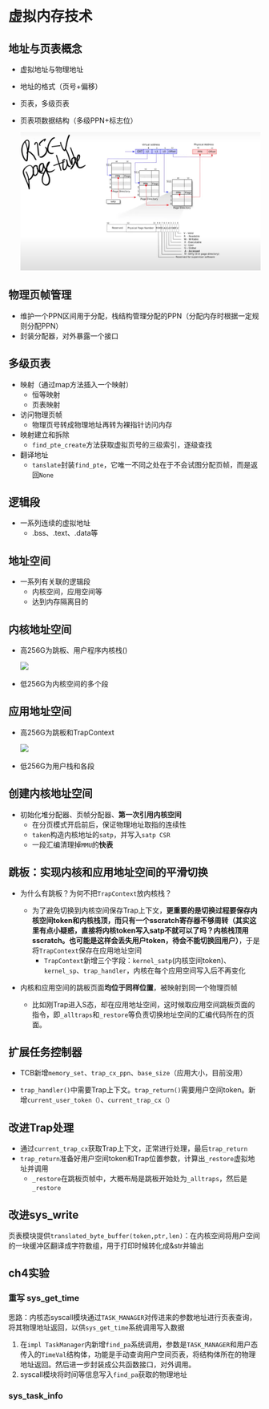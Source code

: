 # 虚拟内存技术

## 地址与页表概念

* 虚拟地址与物理地址

* 地址的格式（页号+偏移）

* 页表，多级页表

* 页表项数据结构（多级PPN+标志位）

  ![多级PPN索引](./img/pagetable.png)

## 物理页帧管理

* 维护一个PPN区间用于分配，栈结构管理分配的PPN（分配内存时根据一定规则分配PPN）
* 封装分配器，对外暴露一个接口

## 多级页表

* 映射（通过map方法插入一个映射）
  * 恒等映射
  * 页表映射
* 访问物理页帧
  * 物理页号转成物理地址再转为裸指针访问内存
* 映射建立和拆除
  * `find_pte_create`方法获取虚拟页号的三级索引，逐级查找
* 翻译地址
  * `tanslate`封装`find_pte`，它唯一不同之处在于不会试图分配页帧，而是返回`None`

## 逻辑段

* 一系列连续的虚拟地址
  * .bss、.text、.data等


## 地址空间

* 一系列有关联的逻辑段
  * 内核空间，应用空间等
  * 达到内存隔离目的


## 内核地址空间

* 高256G为跳板、用户程序内核栈()

  ![](/home/tls/图片/kernel-as-high.png)

* 低256G为内核空间的多个段

## 应用地址空间

* 高256G为跳板和TrapContext

  ![](/mnt/hgfs/LearningOS-tls/rCore-test-report/img/app-as-full.png)

* 低256G为用户栈和各段

## 创建内核地址空间

* 初始化堆分配器、页帧分配器、**第一次引用内核空间**
  * 在分页模式开启前后，保证物理地址取指的连续性
  * `taken`构造内核地址的`satp`，并写入`satp CSR`
  * 一段汇编清理掉`MMU`的**快表**

## 跳板：实现内核和应用地址空间的平滑切换

* 为什么有跳板？为何不把`TrapContext`放内核栈？
  * 为了避免切换到内核空间保存Trap上下文，**更重要的是切换过程要保存内核空间token和内核栈顶，而只有一个sscratch寄存器不够周转（其实这里有点小疑惑，直接将内核token写入satp不就可以了吗？内核栈顶用sscratch。也可能是这样会丢失用户token，待会不能切换回用户）**，于是将`TrapContext`保存在应用地址空间
    * `TrapContext`新增三个字段：`kernel_satp`(内核空间token)、`kernel_sp`、`trap_handler`，内核在每个应用空间写入后不再变化


* 内核和应用空间的跳板页面**均位于同样位置**，被映射到同一个物理页帧
  * 比如刚Trap进入S态，却在应用地址空间，这时候取应用空间跳板页面的指令，即`_alltraps`和`_restore`等负责切换地址空间的汇编代码所在的页面。


## 扩展任务控制器

* TCB新增`memory_set`、`trap_cx_ppn`、`base_size`（应用大小，目前没用）

* `trap_handler()`中需要Trap上下文。`trap_return()`需要用户空间token。新增`current_user_token（）`、`current_trap_cx（）`

## 改进Trap处理

* 通过`current_trap_cx`获取Trap上下文，正常进行处理，最后`trap_return`
* `trap_return`准备好用户空间token和Trap位置参数，计算出`_restore`虚拟地址并调用
  * `_restore`在跳板页帧中，大概布局是跳板开始处为`_alltraps`，然后是`_restore`

## 改进sys_write

页表模块提供`translated_byte_buffer(token,ptr,len)`：在内核空间将用户空间的一块缓冲区翻译成字符数组，用于打印时候转化成&str并输出



## ch4实验

### 重写 sys_get_time 

思路：内核态syscall模块通过`TASK_MANAGER`对传进来的参数地址进行页表查询，将其物理地址返回，以供`sys_get_time`系统调用写入数据

1. 在`impl TaskManager`内新增`find_pa`系统调用，参数是`TASK_MANAGER`和用户态传入的`TimeVal`结构体，功能是手动查询用户空间页表，将结构体所在的物理地址返回。然后进一步封装成公共函数接口，对外调用。
2. syscall模块将时间等信息写入`find_pa`获取的物理地址

###  sys_task_info
